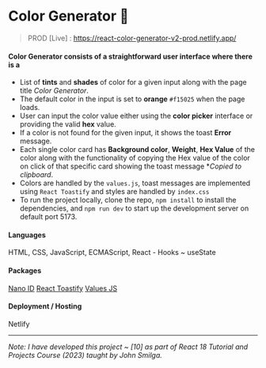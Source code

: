 # Color Generator 🌈

> PROD [Live] : https://react-color-generator-v2-prod.netlify.app/

#### Color Generator consists of a straightforward user interface where there is a

- List of **tints** and **shades** of color for a given input along with the page title *Color Generator*.
- The default color in the input is set to **orange** `#f15025` when the page loads.
- User can input the color value either using the **color picker** interface or providing the valid **hex** value.
- If a color is not found for the given input, it shows the toast **Error** message.
- Each single color card has **Background color**, **Weight**, **Hex Value** of the color along with the functionality of copying the Hex value of the color on       click of that specific card showing the toast message **Copied to clipboard*.
- Colors are handled by the `values.js`, toast messages are implemented using `React Toastify` and styles are handled by `index.css`
- To run the project locally, clone the repo, `npm install` to install the dependencies, and `npm run dev` to start up the development server on default port 5173.

#### Languages
HTML, CSS, JavaScript, ECMAScript, React - Hooks ~ useState

#### Packages
[Nano ID](https://www.npmjs.com/package/nanoid)
[React Toastify](https://www.npmjs.com/package/react-toastify)
[Values JS](https://github.com/noeldelgado/values.js)

#### Deployment / Hosting
Netlify

---

_Note: I have developed this project ~ [10] as part of React 18 Tutorial and Projects Course (2023) taught by John Smilga._
